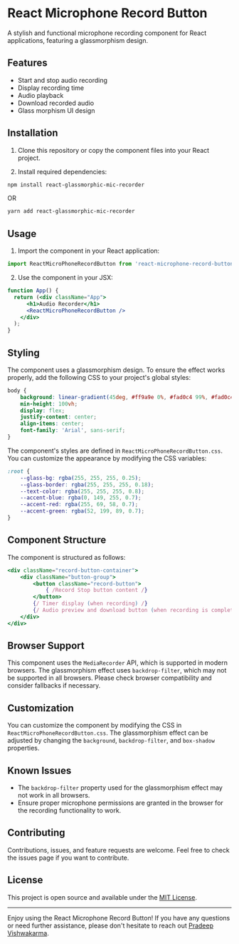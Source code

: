 # React Microphone Record Button

A stylish and functional microphone recording component for React applications, featuring a glassmorphism design.

## Features

- Start and stop audio recording
- Display recording time
- Audio playback
- Download recorded audio
- Glass morphism UI design

## Installation

1. Clone this repository or copy the component files into your React project.

2. Install required dependencies:

```bash
npm install react-glassmorphic-mic-recorder
```
OR

```bash
yarn add react-glassmorphic-mic-recorder
```

## Usage

1. Import the component in your React application:

```jsx
import ReactMicroPhoneRecordButton from 'react-microphone-record-button';
```

2. Use the component in your JSX:

```jsx
function App() {
  return (<div className="App">
      <h1>Audio Recorder</h1>
      <ReactMicroPhoneRecordButton />
    </div>
  );
}
```
## Styling

The component uses a glassmorphism design. To ensure the effect works properly, add the following CSS to your project's global styles:

```css
body {
    background: linear-gradient(45deg, #ff9a9e 0%, #fad0c4 99%, #fad0c4 100%);
    min-height: 100vh;
    display: flex;
    justify-content: center;
    align-items: center;
    font-family: 'Arial', sans-serif;
}
```

The component's styles are defined in `ReactMicroPhoneRecordButton.css`. You can customize the appearance by modifying the CSS variables:

```css
:root {
    --glass-bg: rgba(255, 255, 255, 0.25);
    --glass-border: rgba(255, 255, 255, 0.18);
    --text-color: rgba(255, 255, 255, 0.8);
    --accent-blue: rgba(0, 149, 255, 0.7);
    --accent-red: rgba(255, 69, 58, 0.7);
    --accent-green: rgba(52, 199, 89, 0.7);
}
```

## Component Structure

The component is structured as follows:

```jsx
<div className="record-button-container">
    <div className="button-group">
        <button className="record-button">
            { /Record Stop button content /}
        </button>
        {/ Timer display (when recording) /}
        {/ Audio preview and download button (when recording is complete) /}
    </div>
</div>
```

## Browser Support

This component uses the `MediaRecorder` API, which is supported in modern browsers. The glassmorphism effect uses `backdrop-filter`, which may not be supported in all browsers. Please check browser compatibility and consider fallbacks if necessary.

## Customization

You can customize the component by modifying the CSS in `ReactMicroPhoneRecordButton.css`. The glassmorphism effect can be adjusted by changing the `background`, `backdrop-filter`, and `box-shadow` properties.

## Known Issues

- The `backdrop-filter` property used for the glassmorphism effect may not work in all browsers.
- Ensure proper microphone permissions are granted in the browser for the recording functionality to work.

## Contributing

Contributions, issues, and feature requests are welcome. Feel free to check the issues page if you want to contribute.

## License

This project is open source and available under the [MIT License](https://github.com/pradeepvish1213/react-glassmorphic-mic-recorder?tab=MIT-1-ov-file).

---


Enjoy using the React Microphone Record Button! If you have any questions or need further assistance, please don't hesitate to reach out [Pradeep Vishwakarma](https://github.com/pradeepvish1213).

